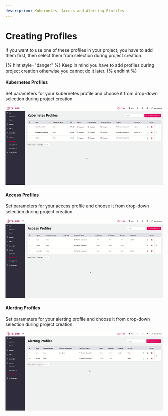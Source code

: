 ```yaml
---
description: Kubernetes, Access and Alerting Profiles
---
```


# Creating Profiles

If you want to use one of these profiles in your project, you have to add them first, then select them from selection during project creation.

{% hint style="danger" %}
Keep in mind you have to add profiles during project creation otherwise you cannot do it later.
{% endhint %}



#### Kubernetes Profiles

Set parameters for your kubernetes profile and choose it from drop-down selection during project creation.

![Kubernetes Profile](<../.gitbook/assets/kubernetes (5).gif>)



#### Access Profiles

Set parameters for your access profile and choose it from drop-down selection during project creation.

![Access Profile](<../.gitbook/assets/access (4).gif>)



#### Alerting Profiles

Set parameters for your alerting profile and choose it from drop-down selection during project creation.

![Alerting Profile](../.gitbook/assets/alerting.gif)
